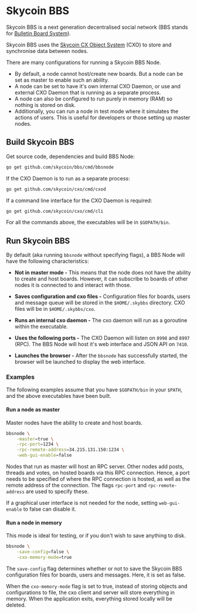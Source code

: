 # Skycoin BBS
Skycoin BBS is a next generation decentralised social network (BBS stands for [Bulletin Board System](https://en.wikipedia.org/wiki/Bulletin_board_system)).

Skycoin BBS uses the [Skycoin CX Object System](https://github.com/skycoin/cxo) (CXO) to store and synchronise data between nodes.  

There are many configurations for running a Skycoin BBS Node.
* By default, a node cannot host/create new boards. But a node can be set as master to enable such an ability.
* A node can be set to have it's own internal CXO Daemon, or use and external CXO Daemon that is running as a separate process.
* A node can also be configured to run purely in memory (RAM) so nothing is stored on disk.
* Additionally, you can run a node in test mode where it simulates the actions of users. This is useful for developers or those setting up master nodes.

## Build Skycoin BBS

Get source code, dependencies and build BBS Node:
```bash
go get github.com/skycoin/bbs/cmd/bbsnode
```

If the CXO Daemon is to run as a separate process:
```bash
go get github.com/skycoin/cxo/cmd/cxod
```

If a command line interface for the CXO Daemon is required:
```bash
go get github.com/skycoin/cxo/cmd/cli
```

For all the commands above, the executables will be in `$GOPATH/bin`.

## Run Skycoin BBS

By default (aka running `bbsnode` without specifying flags), a BBS Node will have the following characteristics:

* **Not in master mode -** This means that the node does not have the ability to create and host boards. However, it can subscribe to boards of other nodes it is connected to and interact with those.

* **Saves configuration and cxo files -** Configuration files for boards, users and message queue will be stored in the `$HOME/.skybbs` directory. CXO files will be in `$HOME/.skybbs/cxo`.

* **Runs an internal cxo daemon -** The cxo daemon will run as a goroutine within the executable.

* **Uses the following ports -** The CXO Daemon will listen on `8998` and `8997` (RPC). The BBS Node will host it's web interface and JSON API on `7410`.

* **Launches the browser -** After the `bbsnode` has successfully started, the browser will be launched to display the web interface.

### Examples

The following examples assume that you have `$GOPATH/bin` in your `$PATH`, and the above executables have been built.

#### Run a node as master

Master nodes have the ability to create and host boards.

```bash
bbsnode \
    -master=true \
    -rpc-port=1234 \
    -rpc-remote-address=34.215.131.150:1234 \
    -web-gui-enable=false
```

Nodes that run as master will host an RPC server. Other nodes add posts, threads and votes, on hosted boards via this RPC connection. Hence, a port needs to be specified of where the RPC connection is hosted, as well as the remote address of the connection. The flags `rpc-port` and `rpc-remote-address` are used to specify these.

If a graphical user interface is not needed for the node, setting `web-gui-enable` to false can disable it.

#### Run a node in memory

This mode is ideal for testing, or if you don't wish to save anything to disk.

```bash
bbsnode \
    -save-config=false \
    -cxo-memory-mode=true
```

The `save-config` flag determines whether or not to save the Skycoin BBS configuration files for boards, users and messages. Here, it is set as false.

When the `cxo-memory-mode` flag is set to true, instead of storing objects and configurations to file, the cxo client and server will store everything in memory. When the application exits, everything stored locally will be deleted.

